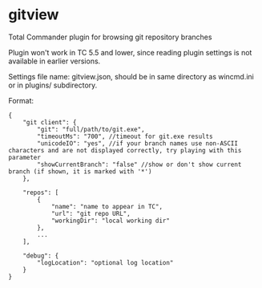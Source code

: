 # gitview
Total Commander plugin for browsing git repository branches

Plugin won't work in TC 5.5 and lower, since reading plugin settings is not available in earlier versions.

Settings file name: gitview.json, should be in same directory as wincmd.ini or in plugins/ subdirectory.

Format:

	{
		"git client": {
			"git": "full/path/to/git.exe",
			"timeoutMs": "700", //timeout for git.exe results
			"unicodeIO": "yes", //if your branch names use non-ASCII characters and are not displayed correctly, try playing with this parameter
			"showCurrentBranch": "false" //show or don't show current branch (if shown, it is marked with '*')
		},

		"repos": [
			{
				"name": "name to appear in TC",
				"url": "git repo URL",
				"workingDir": "local working dir"
			},
			...
		],

		"debug": {
			"logLocation": "optional log location"
		}
	}

